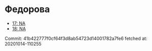 # Федорова
- [17: NA](17.md)
- [18: NA](18.md)

Commit: 41b422777f0cf64f3d8ab54723d14001782a7fe6
 fetched at: 20201014-110255
